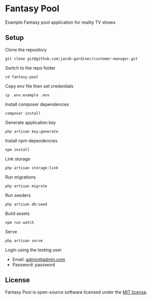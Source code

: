# Fantasy Pool

Example Fantasy pool application for reality TV shows

## Setup

Clone the repository

`git clone git@github.com:jacob-gardiner/customer-manager.git`

Switch to the repo folder

`cd fantasy-pool`

Copy env file then set credentials

`cp .env.example .env`

Install composer dependencies

`composer install`

Generate application key

`php artisan key:generate`

Install npm dependencies

`npm install`

Link storage

`php artisan storage:link`

Run migrations

`php artisan migrate`

Run seeders

`php artisan db:seed`

Build assets

`npm run watch`

Serve

`php artisan serve`

Login using the testing user

-   Email: admin@admin.com
-   Password: password

## License

Fantasy Pool is open-source software licensed under the [MIT license](https://opensource.org/licenses/MIT).
